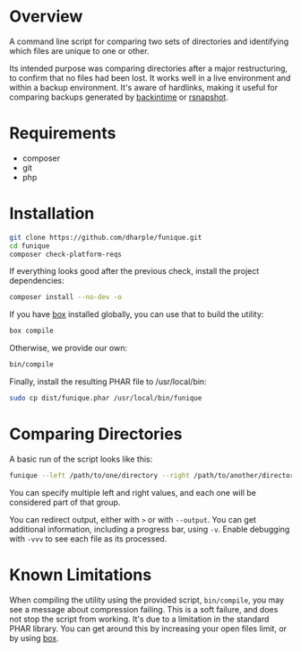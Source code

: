 # Overview

A command line script for comparing two sets of directories and identifying
which files are unique to one or other.

Its intended purpose was comparing directories after a major restructuring, to
confirm that no files had been lost.  It works well in a live environment and
within a backup environment.  It's aware of hardlinks, making it useful for
comparing backups generated by [backintime] or [rsnapshot].

# Requirements

* composer
* git
* php

# Installation

```bash
git clone https://github.com/dharple/funique.git
cd funique
composer check-platform-reqs
```

If everything looks good after the previous check, install the project
dependencies:

```bash
composer install --no-dev -o
```

If you have [box] installed globally, you can use that to build the utility:

```bash
box compile
```

Otherwise, we provide our own:

```bash
bin/compile
```

Finally, install the resulting PHAR file to /usr/local/bin:

```bash
sudo cp dist/funique.phar /usr/local/bin/funique
```

# Comparing Directories

A basic run of the script looks like this:

```bash
funique --left /path/to/one/directory --right /path/to/another/directory
```

You can specify multiple left and right values, and each one will be considered
part of that group.

You can redirect output, either with `>` or with `--output`.  You can get
additional information, including a progress bar, using `-v`.  Enable debugging
with `-vvv` to see each file as its processed.

# Known Limitations

When compiling the utility using the provided script, `bin/compile`, you may
see a message about compression failing.  This is a soft failure, and does not
stop the script from working.  It's due to a limitation in the standard PHAR
library.  You can get around this by increasing your open files limit, or by
using [box].

[backintime]: https://github.com/bit-team/backintime
[box]: https://github.com/box-project/box
[rsnapshot]: https://rsnapshot.org/
